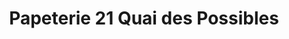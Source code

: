 ---
title: "Papeterie 21 Quai des Possibles"
url: /le-vigan/papeterie-21-quai-des-possibles/
shop: Schreibwaren
---